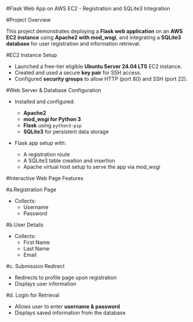 #Flask Web App on AWS EC2 - Registration and SQLite3 Integration

#Project Overview

This project demonstrates deploying a **Flask web application** on an **AWS EC2 instance** using **Apache2 with mod_wsgi**, and integrating a **SQLite3 database** for user registration and information retrieval.

#EC2 Instance Setup

- Launched a free-tier eligible **Ubuntu Server 24.04 LTS** EC2 instance.
- Created and used a secure **key pair** for SSH access.
- Configured **security groups** to allow HTTP (port 80) and SSH (port 22).

#Web Server & Database Configuration 

- Installed and configured:
  - **Apache2**
  - **mod_wsgi for Python 3**
  - **Flask** using `python3-pip`
  - **SQLite3** for persistent data storage

- Flask app setup with:
  - A registration route
  - A SQLite3 table creation and insertion
  - Apache virtual host setup to serve the app via mod_wsgi

#Interactive Web Page Features 

#a.Registration Page 
- Collects:
  - Username
  - Password

#b.User Details 
- Collects:
  - First Name
  - Last Name
  - Email

#c. Submission Redirect 
- Redirects to profile page upon registration
- Displays user information

#d. Login for Retrieval 
- Allows user to enter **username & password**
- Displays saved information from the database
